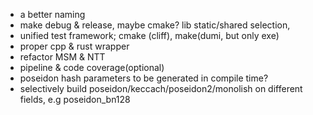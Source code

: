 - a better naming
- make debug & release, maybe cmake? lib static/shared selection,
- unified test framework; cmake (cliff), make(dumi, but only exe)
- proper cpp & rust wrapper
- refactor MSM & NTT
- pipeline & code coverage(optional)
- poseidon hash parameters to be generated in compile time?
- selectively build poseidon/keccach/poseidon2/monolish on different fields, e.g poseidon_bn128
